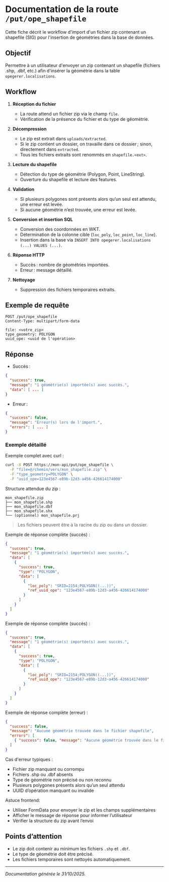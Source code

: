 # Documentation de la route `/put/ope_shapefile`

Cette fiche décrit le workflow d'import d'un fichier zip contenant un shapefile (SIG) pour l'insertion de géométries dans la base de données.

## Objectif
Permettre à un utilisateur d'envoyer un zip contenant un shapefile (fichiers .shp, .dbf, etc.) afin d'insérer la géométrie dans la table `opegerer.localisations`.

## Workflow

1. **Réception du fichier**
   - La route attend un fichier zip via le champ `file`.
   - Vérification de la présence du fichier et du type de géométrie.

2. **Décompression**
   - Le zip est extrait dans `uploads/extracted`.
   - Si le zip contient un dossier, on travaille dans ce dossier ; sinon, directement dans `extracted`.
   - Tous les fichiers extraits sont renommés en `shapefile.<ext>`.

3. **Lecture du shapefile**
   - Détection du type de géométrie (Polygon, Point, LineString).
   - Ouverture du shapefile et lecture des features.

4. **Validation**
   - Si plusieurs polygones sont présents alors qu’un seul est attendu, une erreur est levée.
   - Si aucune géométrie n’est trouvée, une erreur est levée.

5. **Conversion et insertion SQL**
   - Conversion des coordonnées en WKT.
   - Détermination de la colonne cible (`loc_poly`, `loc_point`, `loc_line`).
   - Insertion dans la base via `INSERT INTO opegerer.localisations (...) VALUES (...)`.

6. **Réponse HTTP**
   - Succès : nombre de géométries importées.
   - Erreur : message détaillé.

7. **Nettoyage**
   - Suppression des fichiers temporaires extraits.

## Exemple de requête

```http
POST /put/ope_shapefile
Content-Type: multipart/form-data

file: <votre_zip>
type_geometry: POLYGON
uuid_ope: <uuid de l'opération>
```

## Réponse
- Succès :
```json
{
  "success": true,
  "message": "1 géométrie(s) importée(s) avec succès.",
  "data": [ ... ]
}
```
- Erreur :
```json
{
  "success": false,
  "message": "Erreur(s) lors de l'import.",
  "errors": [ ... ]
}
```

### Exemple détaillé

Exemple complet avec curl :
```bash
curl -X POST https://mon-api/put/ope_shapefile \
  -F "file=@/chemin/vers/mon_shapefile.zip" \
  -F "type_geometry=POLYGON" \
  -F "uuid_ope=123e4567-e89b-12d3-a456-426614174000"
```

Structure attendue du zip :
```
mon_shapefile.zip
├── mon_shapefile.shp
├── mon_shapefile.dbf
├── mon_shapefile.shx
└── (optionnel) mon_shapefile.prj
```

> Les fichiers peuvent être à la racine du zip ou dans un dossier.

Exemple de réponse complète (succès) :
```json
{
  "success": true,
  "message": "1 géométrie(s) importée(s) avec succès.",
  "data": [
    {
      "success": true,
      "type": "POLYGON",
      "data": [
        {
          "loc_poly": "SRID=2154;POLYGON((...))",
          "ref_uuid_ope": "123e4567-e89b-12d3-a456-426614174000"
        }
      ]
    }
  ]
}
```

Exemple de réponse complète (succès) :
```json
{
  "success": true,
  "message": "1 géométrie(s) importée(s) avec succès.",
  "data": [
    {
      "success": true,
      "type": "POLYGON",
      "data": [
        {
          "loc_poly": "SRID=2154;POLYGON((...))",
          "ref_uuid_ope": "123e4567-e89b-12d3-a456-426614174000"
        }
      ]
    }
  ]
}
```

Exemple de réponse complète (erreur) :
```json
{
  "success": false,
  "message": "Aucune géométrie trouvée dans le fichier shapefile",
  "errors": [
    { "success": false, "message": "Aucune géométrie trouvée dans le fichier shapefile" }
  ]
}
```

Cas d'erreur typiques :

* Fichier zip manquant ou corrompu
* Fichiers .shp ou .dbf absents
* Type de géométrie non précisé ou non reconnu
* Plusieurs polygones présents alors qu’un seul attendu
* UUID d’opération manquant ou invalide

Astuce frontend:

* Utiliser FormData pour envoyer le zip et les champs supplémentaires
* Afficher le message de réponse pour informer l’utilisateur
* Vérifier la structure du zip avant l’envoi


## Points d’attention
- Le zip doit contenir au minimum les fichiers `.shp` et `.dbf`.
- Le type de géométrie doit être précisé.
- Les fichiers temporaires sont nettoyés automatiquement.

---

*Documentation générée le 31/10/2025.*
